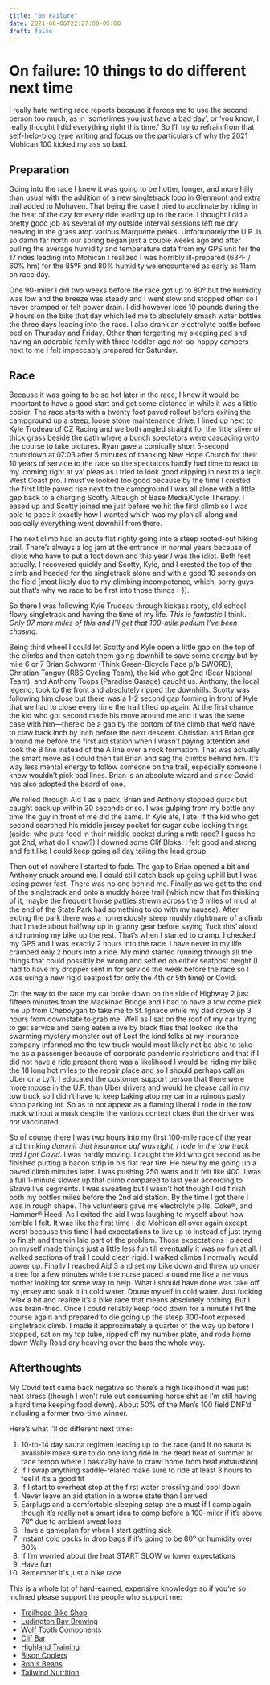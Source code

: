 ```yaml
---
title: "On Failure"
date: 2021-06-06T22:27:08-05:00
draft: false
---
```


# On failure: 10 things to do different next time

I really hate writing race reports because it forces me to use the second person too much, as in ‘sometimes you just have a bad day’, or ‘you know, I really thought I did everything right this time.’ So I’ll try to refrain from that self-help-blog type writing and focus on the particulars of why the 2021 Mohican 100 kicked my ass so bad.

## Preparation

Going into the race I knew it was going to be hotter, longer, and more hilly than usual with the addition of a new singletrack loop in Glenmont and extra trail added to Mohaven. That being the case I tried to acclimate by riding in the heat of the day for every ride leading up to the race. I thought I did a pretty good job as several of my outside interval sessions left me dry heaving in the grass atop various Marquette peaks. Unfortunately the U.P. is so damn far north our spring began just a couple weeks ago and after pulling the average humidity and temperature data from my GPS unit for the 17 rides leading into Mohican I realized I was horribly ill-prepared (63ºF / 60% hm) for the 85ºF and 80% humidity we encountered as early as 11am on race day.

One 90-miler I did two weeks before the race got up to 80º but the humidity was low and the breeze was steady and I went slow and stopped often so I never cramped or felt power drain. I did however lose 10 pounds during the 9 hours on the bike that day which led me to absolutely smash water bottles the three days leading into the race. I also drank an electrolyte bottle before bed on Thursday and Friday. Other than forgetting my sleeping pad and having an adorable family with three toddler-age not-so-happy campers next to me I felt impeccably prepared for Saturday.

## Race

Because it was going to be so hot later in the race, I knew it would be important to have a good start and get some distance in while it was a little cooler. The race starts with a twenty foot paved rollout before exiting the campground up a steep, loose stone maintenance drive. I lined up next to Kyle Trudeau of CZ Racing and we both angled straight for the little sliver of thick grass beside the path where a bunch spectators were cascading onto the course to take pictures. Ryan gave a comically short 5-second countdown at 07:03 after 5 minutes of thanking New Hope Church for their 10 years of service to the race so the spectators hardly had time to react to my ‘coming right at ya’ pleas as I tried to look good clipping in next to a legit West Coast pro. I must’ve looked too good because by the time I crested the first little paved rise next to the campground I was all alone with a little gap back to a charging Scotty Albaugh of Base Media/Cycle Therapy. I eased up and Scotty joined me just before we hit the first climb so I was able to pace it exactly how I wanted which was my plan all along and basically everything went downhill from there.

The next climb had an acute flat righty going into a steep rooted-out hiking trail. There’s always a log jam at the entrance in normal years because of idiots who have to put a foot down and this year *I* was the idiot. Both feet actually. I recovered quickly and Scotty, Kyle, and I crested the top of the climb and headed for the singletrack alone and with a good 10 seconds on the field [most likely due to my climbing incompetence, which, sorry guys but that’s why we race to be first into those things :-)].

So there I was following Kyle Trudeau through kickass rooty, old school flowy singletrack and having the time of my life. *This is fantastic* I think. *Only 97 more miles of this and I’ll get that 100-mile podium I’ve been chasing.* 

Being third wheel I could let Scotty and Kyle open a little gap on the top of the climbs and then catch them going downhill to save some energy but by mile 6 or 7 Brian Schworm (Think Green-Bicycle Face p/b SWORD), Christian Tanguy (RBS Cycling Team), the kid who got 2nd (Bear National Team), and Anthony Toops (Paradise Garage) caught us. Anthony, the local legend, took to the front and absolutely ripped the downhills. Scotty was following him close but there was a 1-2 second gap forming in front of Kyle that we had to close every time the trail tilted up again. At the first chance the kid who got second made his move around me and it was the same case with him—there’d be a gap by the bottom of the climb that we’d have to claw back inch by inch before the next descent. Christian and Brian got around me before the first aid station when I wasn’t paying attention and took the B line instead of the A line over a rock formation. That was actually the smart move as I could then tail Brian and sag the climbs behind him. It’s way less mental energy to follow someone on the trail, especially someone I knew wouldn’t pick bad lines. Brian is an absolute wizard and since Covid has also adopted the beard of one.

We rolled through Aid 1 as a pack. Brian and Anthony stopped quick but caught back up within 30 seconds or so. I was gulping from my bottle any time the guy in front of me did the same. If Kyle ate, I ate. If the kid who got second searched his middle jersey pocket for sugar cube looking things (aside: who puts food in their middle pocket during a mtb race? I guess he got 2nd, what do I know?) I downed some Clif Bloks. I felt good and strong and felt like I could keep going all day tailing the lead group.

Then out of nowhere I started to fade. The gap to Brian opened a bit and Anthony snuck around me. I could still catch back up going uphill but I was losing power fast. There was no one behind me. Finally as we got to the end of the singletrack and onto a muddy horse trail (which now that I’m thinking of it, maybe the frequent horse patties strewn across the 3 miles of mud at the end of the State Park had something to do with my nausea). After exiting the park there was a horrendously steep muddy nightmare of a climb that I made about halfway up in granny gear before saying ‘fuck this’ aloud and running my bike up the rest. That’s when I started to cramp. I checked my GPS and I was exactly 2 hours into the race. I have never in my life cramped only 2 hours into a ride. My mind started running through all the things that could possibly be wrong and settled on either seatpost height (I had to have my dropper sent in for service the week before the race so I was using a new rigid seatpost for only the 4th or 5th time) or Covid.

On the way to the race my car broke down on the side of Highway 2 just fifteen minutes from the Mackinac Bridge and I had to have a tow come pick me up from Cheboygan to take me to St. Ignace while my dad drove up 3 hours from downstate to grab me. Well as I sat on the roof of my car trying to get service and being eaten alive by black flies that looked like the swarming mystery monster out of Lost the kind folks at my insurance company informed me the tow truck would most likely not be able to take me as a passenger because of corporate pandemic restrictions and that if I did not have a ride present there was a likelihood I would be riding my bike the 18 long hot miles to the repair place and so I should perhaps call an Uber or a Lyft. I educated the customer support person that there were more moose in the U.P. than Uber drivers and would he please call in my tow truck so I didn’t have to keep baking atop my car in a ruinous pasty shop parking lot. So as to not appear as a flaming liberal I rode in the tow truck without a mask despite the various context clues that the driver was *not* vaccinated.

So of course there I was two hours into my first 100-mile race of the year and thinking *dammit that insurance oaf was right, I rode in the tow truck and I got Covid.* I was hardly moving. I caught the kid who got second as he finished putting a bacon strip in his flat rear tire. He blew by me going up a paved climb minutes later. I was pushing 250 watts and it felt like 400. I was a full 1-minute slower up that climb compared to last year according to Strava live segments. I was sweating but I wasn’t hot though I did finish both my bottles miles before the 2nd aid station. By the time I got there I was in rough shape. The volunteers gave me electrolyte pills, Coke®, and Hammer® Heed. As I exited the aid I was laughing to myself about how terrible I felt. It was like the first time I did Mohican all over again except worst because this time I had expectations to live up to instead of just trying to finish and therein laid part of the problem. Those expectations I placed on myself made things just a little less fun till eventually it was no fun at all. I walked sections of trail I could clean rigid. I walked climbs I normally would power up. Finally I reached Aid 3 and set my bike down and threw up under a tree for a few minutes while the nurse paced around me like a nervous mother looking for some way to help. What I should have done was take off my jersey and soak it in cold water. Douse myself in cold water. Just fucking relax a bit and realize it’s a bike race that means absolutely nothing. But I was brain-fried. Once I could reliably keep food down for a minute I hit the course again and prepared to die going up the steep 300-foot exposed singletrack climb. I made it approximately a quarter of the way up before I stopped, sat on my top tube, ripped off my number plate, and rode home down Wally Road dry heaving over the bars the whole way.

## Afterthoughts

My Covid test came back negative so there’s a high likelihood it was just heat stress (though I won’t rule out consuming horse shit as I’m still having a hard time keeping food down). About 50% of the Men’s 100 field DNF’d including a former two-time winner.

Here’s what I’ll do different next time:

1. 10-to-14 day sauna regimen leading up to the race (and if no sauna is available make sure to do one long ride in the dead heat of summer at race tempo where I basically have to crawl home from heat exhaustion)
1. If I swap anything saddle-related make sure to ride at least 3 hours to feel if it’s a good fit
1. If I start to overheat stop at the first water crossing and cool down
1. Never leave an aid station in a worse state than I arrived
1. Earplugs and a comfortable sleeping setup are a must if I camp again though it’s really not a smart idea to camp before a 100-miler if it’s above 70º due to ambient sweat loss
1. Have a gameplan for when I start getting sick
1. Instant cold packs in drop bags if it’s going to be 80º or humidity over 60%
1. If I’m worried about the heat START SLOW or lower expectations
1. Have fun
1. Remember it's just a bike race

This is a whole lot of hard-earned, expensive knowledge so if you’re so inclined please support the people who support me:

- [Trailhead Bike Shop](https://trailheadbikeshop.com/)
- [Ludington Bay Brewing](https://ludingtonbaybrewing.com/)
- [Wolf Tooth Components](https://www.wolftoothcomponents.com/)
- [Clif Bar](https://www.clifbar.com/)
- [Highland Training](https://www.highlandtraining.net/)
- [Bison Coolers](https://www.bisoncoolers.com/)
- [Ron's Beans](https://www.ronsbeans.com/)
- [Tailwind Nutrition](https://www.tailwindnutrition.com/)

